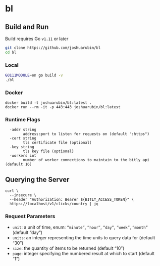 # bl

## Build and Run

Build requires Go `v1.11` or later

```sh
git clone https://github.com/joshuarubin/bl
cd bl
```

### Local

```sh
GO111MODULE=on go build -v
./bl
```

### Docker

```
docker build -t joshuarubin/bl:latest .
docker run --rm -it -p 443:443 joshuarubin/bl:latest
```

### Runtime Flags

```
  -addr string
        address:port to listen for requests on (default ":https")
  -cert string
        tls certificate file (optional)
  -key string
        tls key file (optional)
  -workers int
        number of worker connections to maintain to the bitly api (default 16)
```

## Querying the Server

```
curl \
  --insecure \
  --header "Authorization: Bearer ${BITLY_ACCESS_TOKEN}" \
  https://localhost/v1/clicks/country | jq
```

### Request Parameters

* `unit`: a unit of time, enum: `”minute”`, `”hour”`, `”day”`, `”week”`, `”month”` (default “day”)
* `units`: an integer representing the time units to query data for (default “30”)
* `size`: the quantity of items to be returned (default “10”)
* `page`: integer specifying the numbered result at which to start (default “1”)
